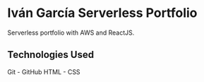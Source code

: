 # Iván García Serverless Portfolio
Serverless portfolio with AWS and ReactJS.

## Technologies Used

Git - GitHub
HTML - CSS
